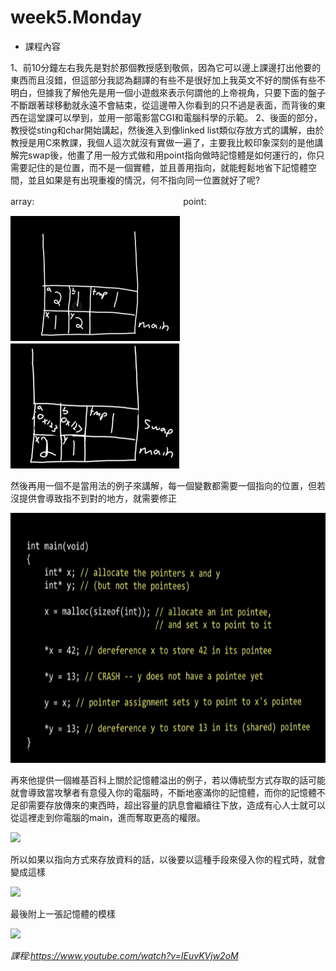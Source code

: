# week5.Monday
- 課程內容
 
 1、前10分鐘左右我先是對於那個教授感到敬佩，因為它可以邊上課邊打出他要的東西而且沒錯，但這部分我認為翻譯的有些不是很好加上我英文不好的關係有些不明白，但據我了解他先是用一個小遊戲來表示何謂他的上帝視角，只要下面的盤子不斷跟著球移動就永遠不會結束，從這邊帶入你看到的只不過是表面，而背後的東西在這堂課可以學到，並用一部電影當CGI和電腦科學的示範。
2、後面的部分，教授從sting和char開始講起，然後進入到像linked list類似存放方式的講解，由於教授是用C來教課，我個人這次就沒有實做一遍了，主要我比較印象深刻的是他講解完swap後，他畫了用一般方式做和用point指向做時記憶體是如何運行的，你只需要記住的是位置，而不是一個實體，並且善用指向，就能輕鬆地省下記憶體空間，並且如果是有出現重複的情況，何不指向同一位置就好了呢?

array:　　　　　　　　　　　　　　　　　point:

<img src='https://github.com/wellslu/DSA/blob/master/CS50/week5/jpg/1575805346067.jpg' height=200 weight =200>　　<img src='https://github.com/wellslu/DSA/blob/master/CS50/week5/jpg/1575805374024.jpg' height=200 weight =200>

然後再用一個不是當用法的例子來講解，每一個變數都需要一個指向的位置，但若沒提供會導致指不到對的地方，就需要修正

<img src='https://github.com/wellslu/DSA/blob/master/CS50/week5/jpg/157.jpg' height=400 weight =400>
                                                                      
再來他提供一個維基百科上關於記憶體溢出的例子，若以傳統型方式存取的話可能就會導致當攻擊者有意侵入你的電腦時，不斷地塞滿你的記憶體，而你的記憶體不足卻需要存放傳來的東西時，超出容量的訊息會繼續往下放，造成有心人士就可以從這裡走到你電腦的main，進而奪取更高的權限。

<img src='https://upload.wikimedia.org/wikipedia/commons/c/c3/Stack_Overflow_4.png' height=400 weight =200>

所以如果以指向方式來存放資料的話，以後要以這種手段來侵入你的程式時，就會變成這樣

<img src='https://imgs.xkcd.com/comics/pointers.png' height=400 weight =400>

最後附上一張記憶體的模樣

<img src='http://cdn.cs50.net/2013/fall/lectures/5/m/notes5m/program_memory.png' height=400 weight =200>

*課程:https://www.youtube.com/watch?v=IEuvKVjw2oM*
